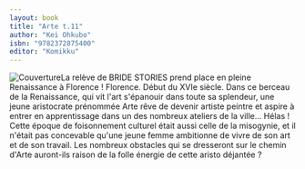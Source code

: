 ```yaml
---
layout: book
title: "Arte t.11"
author: "Kei Ohkubo"
isbn: "9782372875400"
editor: "Komikku"
---
```

![Couverture](/img/9782372875400.jpg)La relève de BRIDE STORIES prend place en pleine Renaissance à Florence ! Florence. Début du XVIe siècle. Dans ce berceau de la Renaissance, qui vit l'art s'épanouir dans toute sa splendeur, une jeune aristocrate prénommée Arte rêve de devenir artiste peintre et aspire à entrer en apprentissage dans un des nombreux ateliers de la ville... Hélas ! Cette époque de foisonnement culturel était aussi celle de la misogynie, et il n'était pas concevable qu'une jeune femme ambitionne de vivre de son art et de son travail.
Les nombreux obstacles qui se dresseront sur le chemin d'Arte auront-ils raison de la folle énergie de cette aristo déjantée ?
